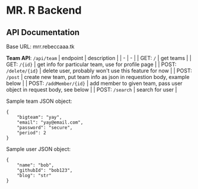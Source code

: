 # MR. R Backend

## API Documentation
Base URL: mrr.rebeccaaa.tk

**Team API**: ``/api/team``
| endpoint | description | 
| - | - |
| GET: ``/`` | get teams |
| GET: ``/{id}`` | get info for particular team, use for profile page |
| POST: ``/delete/{id}`` | delete user, probably won't use this feature for now |
| POST: ``/post`` | create new team, put team info as json in requestion body, example below |
| POST: ``/addMember/{id}`` | add member to given team, pass user object in request body, see below |
| POST: ``/search`` | search for user |

Sample team JSON object: 
```
{
    "bigteam": "yay",
    "email": "yay@email.com",
    "password": "secure",
    "period": 2
}
```

Sample user JSON object: 
```
{
    "name": "bob",
    "githubId": "bob123",
    "blog": "str"
}
```
